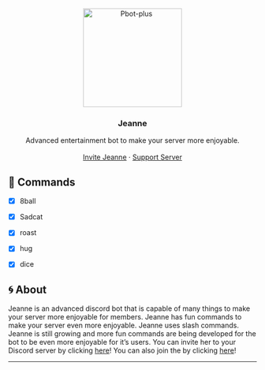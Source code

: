 <!-- PROJECT LOGO -->
<br />
<p align="center">
  <a href="https://github.com/LachieTheDev/Aero">
    <img src="https://media.discordapp.net/attachments/960720492644433942/961970381038694471/Jeanne.webp" alt="Pbot-plus" width="200" height="200">
  </a>

  <h3 align="center">Jeanne</h3>

  <p align="center">
    Advanced entertainment bot to make your server more enjoyable.
    <br />
    <br />
    <a href="https://discord.com/api/oauth2/authorize?client_id=961857047262011473&permissions=379968&scope=bot%20applications.commands">Invite Jeanne</a>
    ·
    <a href="https://discord.gg/W8n6GfkEUK">Support Server</a>
  </p>
</p>

<!-- FEATURES -->
## 🤖 Commands

- [x] 8ball
- [x] Sadcat
- [x] roast
- [x] hug
- [x] dice


<!-- ABOUT THE PROJECT -->

## 🌀 About

Jeanne is an advanced discord bot that is capable of many things to make your server more enjoyable for members. Jeanne has fun commands to make your server even more enjoyable. Jeanne uses slash commands. Jeanne is still growing and more fun commands are being developed for the bot to be even more enjoyable for it’s users. You can invite her to your Discord server by clicking [here](https://discord.com/api/oauth2/authorize?client_id=961857047262011473&permissions=379968&scope=bot%20applications.commands)! You can also join the by clicking [here](https://discord.gg/W8n6GfkEUK)!
    
  </tr>
</table>
</div>

<hr>
